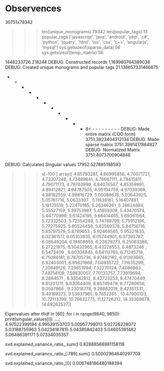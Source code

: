 # Observences 


30751x79342

>>> len(unique_monograms)
79342
>>> len(popular_tags)
13
>>> popular_tags
['javascript', 'java', 'android', 'php', 'c#', 'python', 'jquery', 'html', 'ios', 'css', 'c++', 'angularjs', 'mysql']
>>> sys.getsizeof(sparse_data)
56
>>> sys.getsizeof(temp_matrix)
56

1448233726.218244
DEBUG: Constructed records
1.169980764389038
DEBUG: Created unique monograms and popular tags
21.138657331466675
- - - - - - - - - - - 8< - - - - - - - - - 
DEBUG: Made entire matrix (COO form)
3751.3823404312134
DEBUG: Made sparse matrix
3751.3991417884827
DEBUG: Normalized Matrix
3751.4073700904846

DEBUG: Calculated Singular values
17952.527885198593

>>> s[-100:]
array([  4.65793281,   4.66995856,   4.70071721,   4.73307248,
         4.73489641,   4.76667111,   4.78415811,   4.79071173,
         4.79740999,   4.84074567,   4.85359991,   4.89412821,
         4.94787505,   4.95104759,   4.97039366,   4.98182559,
         4.99816729,   5.00088676,   5.03643925,   5.05761716,
         5.0633307 ,   5.11838181,   5.16407881,   5.18125519,
         5.22470185,   5.26346261,   5.28624884,   5.35527159,
         5.39753967,   5.41859308,   5.43470574,   5.44770999,
         5.61424195,   5.66414465,   5.69361564,   5.72332503,
         5.72554268,   5.74769799,   5.75912196,   5.77275925,
         5.80524458,   5.82569378,   5.84756116,   5.85797579,
         5.8789653 ,   5.92469565,   5.95221635,   6.02361517,
         6.05103935,   6.05744901,   6.07393787,   6.08649204,
         6.19408856,   6.22629273,   6.25083386,   6.27221975,
         6.30432965,   6.43228553,   6.4873246 ,   6.5473409 ,
         6.60304845,   6.64113765,   6.71245718,   6.75086181,
         6.78705736,   6.87462182,   6.91393685,   6.92403001,
         6.95621668,   7.04935722,   7.11635299,   7.20849126,
         7.29651994,   7.32270124,   7.4086863 ,   7.48714109,
         7.58830007,   7.70133757,   7.73919694,   8.2884571 ,
         8.33542812,   8.42723253,   8.47470449,   8.61201211,
         8.63064409,   8.65749479,   8.77280656,   9.0597868 ,
         9.23018778,   9.28882019,   9.42351331,   9.49169373,
         9.53937965,   9.7652265 ,  10.47900123,  10.72113399,
        10.76632775,  11.12726212,  14.35369678,  14.69262537])

Eigenvalues after tfidf
        In [60]: for i in range(9840, 9850):
            print(singular_values[i])
           ....:     
        4.97522399184
        4.99539153703
        5.00957798013
        5.02726228072
        5.03188755963
        5.04234187815
        5.04385842403
        5.04605391462
        5.06486391171
        5.07334035357

svd.explained_variance_ratio_.sum() 
0.82888566981158118 

svd.explained_variance_ratio_[:789].sum() 
0.50002964640297709

svd.explained_variance_ratio_[0]
0.006748186480188394
